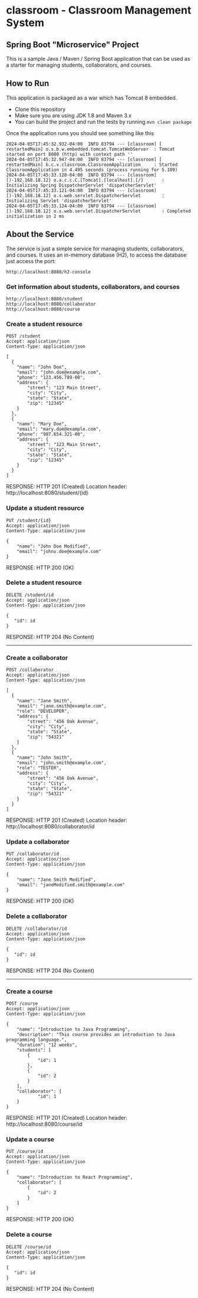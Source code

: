 # classroom - Classroom Management System

<h2> Spring Boot "Microservice" Project</h2>

This is a sample Java / Maven / Spring Boot application that can be used as a starter for managing students, collaborators, and courses.

## How to Run 

This application is packaged as a war which has Tomcat 8 embedded.

* Clone this repository 
* Make sure you are using JDK 1.8 and Maven 3.x
* You can build the project and run the tests by running 
```mvn clean package```

Once the application runs you should see something like this

```
2024-04-05T17:45:32.932-04:00  INFO 83794 --- [classroom] [  restartedMain] o.s.b.w.embedded.tomcat.TomcatWebServer  : Tomcat started on port 8080 (http) with context path ''
2024-04-05T17:45:32.947-04:00  INFO 83794 --- [classroom] [  restartedMain] b.c.v.classroom.ClassroomApplication     : Started ClassroomApplication in 4.495 seconds (process running for 5.109)
2024-04-05T17:45:33.120-04:00  INFO 83794 --- [classroom] [)-192.168.18.12] o.a.c.c.C.[Tomcat].[localhost].[/]       : Initializing Spring DispatcherServlet 'dispatcherServlet'
2024-04-05T17:45:33.121-04:00  INFO 83794 --- [classroom] [)-192.168.18.12] o.s.web.servlet.DispatcherServlet        : Initializing Servlet 'dispatcherServlet'
2024-04-05T17:45:33.124-04:00  INFO 83794 --- [classroom] [)-192.168.18.12] o.s.web.servlet.DispatcherServlet        : Completed initialization in 2 ms
```

## About the Service

The service is just a simple service for managing students, collaborators, and courses. It uses an in-memory database (H2), to access the database just access the port:

```
http://localhost:8080/h2-console
```

### Get information about students, collaborators, and courses

```
http://localhost:8080/student
http://localhost:8080/collaborator
http://localhost:8080/course
```

### Create a student resource

```
POST /student
Accept: application/json
Content-Type: application/json

[
  {
    "name": "John Doe",
    "email": "john.doe@example.com",
    "phone": "123.456.789-00",
    "address": {
        "street": "123 Main Street",
        "city": "City",
        "state": "State",
        "zip": "12345"
    }
  },
  {
    "name": "Mary Doe",
    "email": "mary.doe@example.com",
    "phone": "987.654.321-00",
    "address": {
        "street": "123 Main Street",
        "city": "City",
        "state": "State",
        "zip": "12345"
    }
  }
]
```
RESPONSE: HTTP 201 (Created)
Location header: http://localhost:8080/student/{id}

### Update a student resource

```
PUT /student/{id}
Accept: application/json
Content-Type: application/json

{
    "name": "John Doe Modified",
    "email": "johnv.doe@example.com"
}
```
RESPONSE: HTTP 200 (OK)

### Delete a student resource

```
DELETE /student/id
Accept: application/json
Content-Type: application/json

{
   "id": id
}
```
RESPONSE: HTTP 204 (No Content)

---------------------------------------
### Create a collaborator
```
POST /collaborator
Accept: application/json
Content-Type: application/json

[
  {
    "name": "Jane Smith",
    "email": "jane.smith@example.com",
    "role": "DEVELOPER",
    "address": {
        "street": "456 Oak Avenue",
        "city": "City",
        "state": "State",
        "zip": "54321"
    }
  },
  {
    "name": "John Smith",
    "email": "john.smith@example.com",
    "role": "TESTER",
    "address": {
        "street": "456 Oak Avenue",
        "city": "City",
        "state": "State",
        "zip": "54321"
    }
  }
]
```
RESPONSE: HTTP 201 (Created)
Location header: http://localhost:8080/collaborator/id

### Update a collaborator

```
PUT /collaborator/id
Accept: application/json
Content-Type: application/json

{
    "name": "Jane Smith Modified",
    "email": "janeModified.smith@example.com"
}
```
RESPONSE: HTTP 200 (OK)

### Delete a collaborator

```
DELETE /collaborator/id
Accept: application/json
Content-Type: application/json

{
   "id": id
}
```
RESPONSE: HTTP 204 (No Content)

---------------------------------------
### Create a course
```
POST /course
Accept: application/json
Content-Type: application/json

{
    "name": "Introduction to Java Programming",
    "description": "This course provides an introduction to Java programming language.",
    "duration": "12 weeks",
    "students": [
        {
            "id": 1
        },
        {
            "id": 2
        }
    ],
    "collaborator": {
            "id": 1
    }
}
```
RESPONSE: HTTP 201 (Created)
Location header: http://localhost:8080/course/id

### Update a course

```
PUT /course/id
Accept: application/json
Content-Type: application/json

{
    "name": "Introduction to React Programming",
    "collaborator": [
        {
            "id": 2
        }
    ]
}
```
RESPONSE: HTTP 200 (OK)

### Delete a course

```
DELETE /course/id
Accept: application/json
Content-Type: application/json

{
   "id": id
}
```
RESPONSE: HTTP 204 (No Content)
